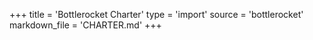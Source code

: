 +++
title = 'Bottlerocket Charter'
type = 'import'
source = 'bottlerocket'
markdown_file = 'CHARTER.md'
+++